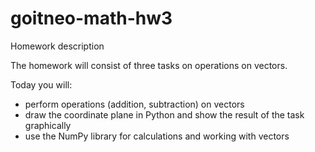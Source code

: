 # goitneo-math-hw3
Homework description

The homework will consist of three tasks on operations on vectors.

Today you will:

- perform operations (addition, subtraction) on vectors
- draw the coordinate plane in Python and show the result of the task graphically
- use the NumPy library for calculations and working with vectors

